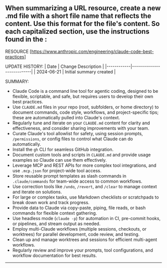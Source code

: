 When summarizing a URL resource, create a new .md file with a short file name that reflects the content. Use this format for the file's content. So each capitalized section, use the instructions found in the :
---
RESOURCE
[https://www.anthropic.com/engineering/claude-code-best-practices]

UPDATE HISTORY:
| Date       | Change Description         |
|------------|---------------------------|
| 2024-06-21 | Initial summary created    |

SUMMARY:
- Claude Code is a command line tool for agentic coding, designed to be flexible, scriptable, and safe, but requires users to develop their own best practices.
- Use `CLAUDE.md` files in your repo (root, subfolders, or home directory) to document commands, code style, workflows, and project-specific tips; these are automatically pulled into Claude's context.
- Regularly tune and iterate on your `CLAUDE.md` content for clarity and effectiveness, and consider sharing improvements with your team.
- Curate Claude's tool allowlist for safety, using session prompts, `/permissions`, or config files to control what Claude can do automatically.
- Install the `gh` CLI for seamless GitHub integration.
- Document custom tools and scripts in `CLAUDE.md` and provide usage examples so Claude can use them effectively.
- Leverage MCP and REST APIs for more complex tool integrations, and use `.mcp.json` for project-wide tool access.
- Store reusable prompt templates as slash commands in `.claude/commands` for team-wide access to common workflows.
- Use correction tools like `/undo`, `/revert`, and `/clear` to manage context and iterate on solutions.
- For large or complex tasks, use Markdown checklists or scratchpads to break down work and track progress.
- Provide data to Claude via copy-paste, piping, file reads, or bash commands for flexible context gathering.
- Use headless mode (`claude -p`) for automation in CI, pre-commit hooks, or pipelines, and stream output as needed.
- Employ multi-Claude workflows (multiple sessions, checkouts, or worktrees) for parallel development, code review, and testing.
- Clean up and manage worktrees and sessions for efficient multi-agent workflows.
- Regularly review and improve your prompts, tool configurations, and workflow documentation for best results.
--- 